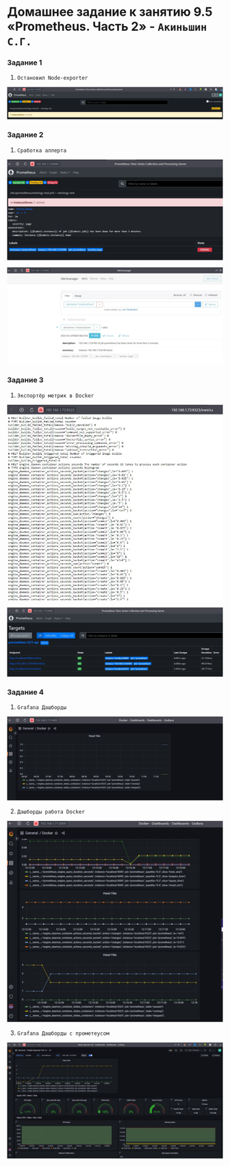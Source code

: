 # Домашнее задание к занятию 9.5 «Prometheus. Часть 2» - `Акиньшин С.Г.`


### Задание 1

1. `Остановил Node-exporter`

![Status prometheus](https://github.com/akinya1974/PROMETHEUS-DOCKER-GRAFANA/blob/main/JPG/Задание-1.jpg)



### Задание 2

1. `Сработка аллерта`

![Faring](https://github.com/akinya1974/PROMETHEUS-DOCKER-GRAFANA/blob/main/JPG/FARING.jpg)

![Allert manager](https://github.com/akinya1974/PROMETHEUS-DOCKER-GRAFANA/blob/main/JPG/Сработка%20аллерта.jpg)


### Задание 3

1. `Экспортёр метрик в Docker`

![Браузер](https://github.com/akinya1974/PROMETHEUS-DOCKER-GRAFANA/blob/main/JPG/Задание-3.jpg)

![Таргеты](https://github.com/akinya1974/PROMETHEUS-DOCKER-GRAFANA/blob/main/JPG/Задание-3.1.jpg)

### Задание 4

1. `Grafana Дашборды`

![Grafana](https://github.com/akinya1974/PROMETHEUS-DOCKER-GRAFANA/blob/main/JPG/Задание-4.jpg)

2. `Дашборды работа Docker`

![Grafana](https://github.com/akinya1974/PROMETHEUS-DOCKER-GRAFANA/blob/main/JPG/Задание-4.1.jpg)

3. `Grafana Дашборды с прометеусом`

![Grafana](https://github.com/akinya1974/PROMETHEUS-DOCKER-GRAFANA/blob/main/JPG/Задание-4.2.jpg)
